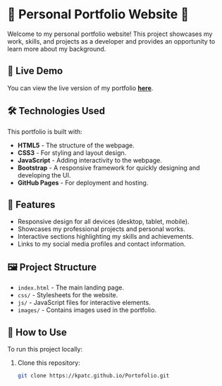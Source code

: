 # 🌟 Personal Portfolio Website 🌟

Welcome to my personal portfolio website! This project showcases my work, skills, and projects as a developer and provides an opportunity to learn more about my background.

## 🔗 Live Demo
You can view the live version of my portfolio [**here**](https://kpatc.github.io/Portofolio/).

## 🛠️ Technologies Used
This portfolio is built with:
- **HTML5** - The structure of the webpage.
- **CSS3** - For styling and layout design.
- **JavaScript** - Adding interactivity to the webpage.
- **Bootstrap** - A responsive framework for quickly designing and developing the UI.
- **GitHub Pages** - For deployment and hosting.

## 🎯 Features
- Responsive design for all devices (desktop, tablet, mobile).
- Showcases my professional projects and personal works.
- Interactive sections highlighting my skills and achievements.
- Links to my social media profiles and contact information.

## 🖼️ Project Structure
- `index.html` - The main landing page.
- `css/` - Stylesheets for the website.
- `js/` - JavaScript files for interactive elements.
- `images/` - Contains images used in the portfolio.

## 🚀 How to Use
To run this project locally:
1. Clone this repository:
   ```bash
   git clone https://kpatc.github.io/Portofolio.git

